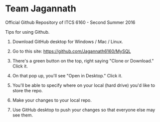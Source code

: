 Team Jagannath
==============
Official Github Repository of ITCS 6160 - Second Summer 2016

Tips for using Github. 
1. Download GitHub desktop for Windows / Mac / Linux. 

2. Go to this site: https://github.com/Jagannath6160/MySQL
3. There's a green button on the top, right saying "Clone or Download." Click it.
4. On that pop up, you'll see "Open in Desktop." Click it. 
5. You'll be able to specify where on your local (hard drive) you'd like to store the repo. 
6. Make your changes to your local repo. 
7. Use GitHub desktop to push your changes so that everyone else may see them. 


